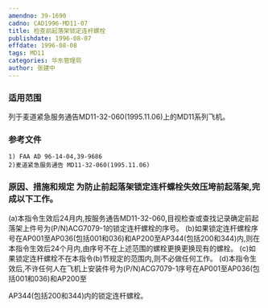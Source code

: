 ```yaml
---
amendno: 39-1690
cadno: CAD1996-MD11-07
title: 检查前起落架锁定连杆螺栓
publishdate: 1996-08-07
effdate: 1996-08-08
tags: MD11
categories: 华东管理局
author: 张建中
---
```


### 适用范围 
列于麦道紧急服务通告MD11-32-060(1995.11.06)上的MD11系列飞机。

<!--more-->
### 参考文件
    1) FAA AD 96-14-04,39-9686 
    2)麦道紧急服务通告 MD11-32-060(1995.11.06)         

### 原因、措施和规定 为防止前起落架锁定连杆螺栓失效压垮前起落架,完成以下工作。
 (a)本指令生效后24月内,按服务通告MD11-32-060,目视检查或查找记录确定前起落架上件号为(P/N)ACG7079-1的锁定连杆螺栓的序号。 
(b)如果锁定连杆螺栓序号在AP001至AP036(包括001和036)和AP200至AP344(包括200和344)内,则在本指令生效后24个月内,由序号不在上述范围的螺栓更换更换现有的螺栓。 
(c)如果锁定连杆螺栓不在本指令(b)节规定的范围内,则不必做任何工作。 
(d)本指令生效后,不许任何人在飞机上安装件号为(P/N)ACG7079-1序号在AP001至AP036(包括001和036)和AP200至

       
AP344(包括200和344)内的锁定连杆螺栓。
